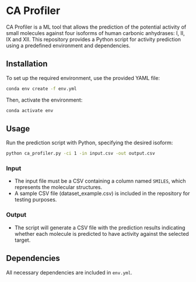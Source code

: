 # CA Profiler


CA Profiler is a ML tool that allows the prediction of the potential activity of small molecules against four isoforms of human carbonic anhydrases: I, II, IX and XII. This repository provides a Python script for activity prediction using a predefined environment and dependencies. 

## Installation

To set up the required environment, use the provided YAML file:

```sh
conda env create -f env.yml
```

Then, activate the environment:

```sh
conda activate env
```

## Usage

Run the prediction script with Python, specifying the desired isoform:

```sh
python ca_profiler.py -ci 1 -in input.csv -out output.csv
```

### Input
- The input file must be a CSV containing a column named `SMILES`, which represents the molecular structures.
- A sample CSV file (dataset_example.csv) is included in the repository for testing purposes.

### Output
- The script will generate a CSV file with the prediction results indicating whether each molecule is predicted to have activity against the selected target.

## Dependencies

All necessary dependencies are included in `env.yml`.
